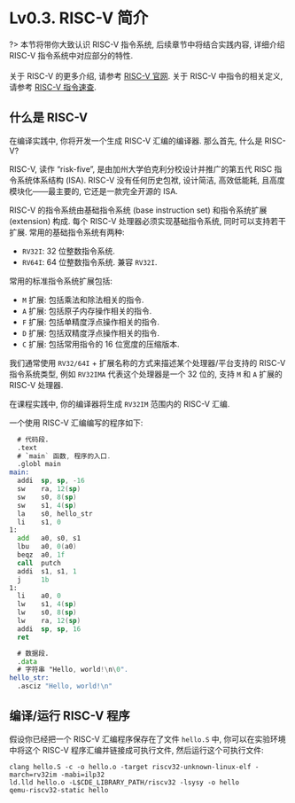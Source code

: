 # Lv0.3. RISC-V 简介

?> 本节将带你大致认识 RISC-V 指令系统, 后续章节中将结合实践内容, 详细介绍 RISC-V 指令系统中对应部分的特性.
<br><br>
关于 RISC-V 的更多介绍, 请参考 [RISC-V 官网](https://riscv.org/). 关于 RISC-V 中指令的相关定义, 请参考 [RISC-V 指令速查](/misc-app-ref/riscv-insts).

## 什么是 RISC-V

在编译实践中, 你将开发一个生成 RISC-V 汇编的编译器. 那么首先, 什么是 RISC-V?

RISC-V, 读作 “risk-five”, 是由加州大学伯克利分校设计并推广的第五代 RISC 指令系统体系结构 (ISA). RISC-V 没有任何历史包袱, 设计简洁, 高效低能耗, 且高度模块化——最主要的, 它还是一款完全开源的 ISA.

RISC-V 的指令系统由基础指令系统 (base instruction set) 和指令系统扩展 (extension) 构成. 每个 RISC-V 处理器必须实现基础指令系统, 同时可以支持若干扩展. 常用的基础指令系统有两种:

* `RV32I`: 32 位整数指令系统.
* `RV64I`: 64 位整数指令系统. 兼容 `RV32I`.

常用的标准指令系统扩展包括:

* `M` 扩展: 包括乘法和除法相关的指令.
* `A` 扩展: 包括原子内存操作相关的指令.
* `F` 扩展: 包括单精度浮点操作相关的指令.
* `D` 扩展: 包括双精度浮点操作相关的指令.
* `C` 扩展: 包括常用指令的 16 位宽度的压缩版本.

我们通常使用 `RV32/64I` + 扩展名称的方式来描述某个处理器/平台支持的 RISC-V 指令系统类型, 例如 `RV32IMA` 代表这个处理器是一个 32 位的, 支持 `M` 和 `A` 扩展的 RISC-V 处理器.

在课程实践中, 你的编译器将生成 `RV32IM` 范围内的 RISC-V 汇编.

一个使用 RISC-V 汇编编写的程序如下:

```asm
  # 代码段.
  .text
  # `main` 函数, 程序的入口.
  .globl main
main:
  addi  sp, sp, -16
  sw    ra, 12(sp)
  sw    s0, 8(sp)
  sw    s1, 4(sp)
  la    s0, hello_str
  li    s1, 0
1:
  add   a0, s0, s1
  lbu   a0, 0(a0)
  beqz  a0, 1f
  call  putch
  addi  s1, s1, 1
  j     1b
1:
  li    a0, 0
  lw    s1, 4(sp)
  lw    s0, 8(sp)
  lw    ra, 12(sp)
  addi  sp, sp, 16
  ret

  # 数据段.
  .data
  # 字符串 "Hello, world!\n\0".
hello_str:
  .asciz "Hello, world!\n"
```

## 编译/运行 RISC-V 程序

假设你已经把一个 RISC-V 汇编程序保存在了文件 `hello.S` 中, 你可以在实验环境中将这个 RISC-V 程序汇编并链接成可执行文件, 然后运行这个可执行文件:

```
clang hello.S -c -o hello.o -target riscv32-unknown-linux-elf -march=rv32im -mabi=ilp32
ld.lld hello.o -L$CDE_LIBRARY_PATH/riscv32 -lsysy -o hello
qemu-riscv32-static hello
```

